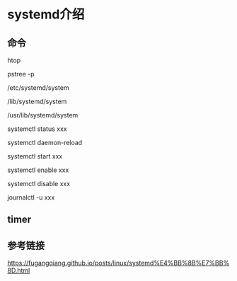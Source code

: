 # systemd介绍

## 命令

htop

pstree -p

/etc/systemd/system

/lib/systemd/system

/usr/lib/systemd/system

systemctl status xxx

systemctl daemon-reload

systemctl start xxx

systemctl enable xxx

systemctl disable xxx

journalctl -u xxx

## timer

## 参考链接

https://fugangqiang.github.io/posts/linux/systemd%E4%BB%8B%E7%BB%8D.html
